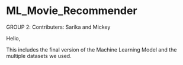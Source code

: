 # ML_Movie_Recommender

GROUP 2:
Contributers: Sarika and Mickey

Hello, 

This includes the final version of the Machine Learning Model and the multiple datasets we used.
